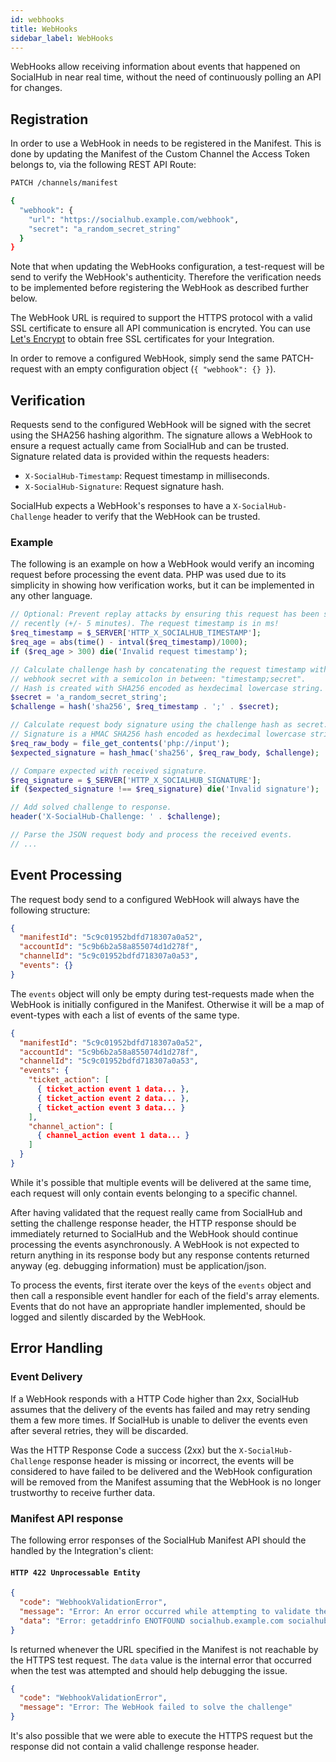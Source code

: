 ```yaml
---
id: webhooks
title: WebHooks
sidebar_label: WebHooks
---
```


WebHooks allow receiving information about events that happened on SocialHub in near real time, without the need of continuously polling an API for changes.

## Registration

In order to use a WebHook in needs to be registered in the Manifest. This is done by updating the Manifest of the Custom Channel the Access Token belongs to, via the following REST API Route:

```bash
PATCH /channels/manifest

{
  "webhook": {
    "url": "https://socialhub.example.com/webhook",
    "secret": "a_random_secret_string"
  }
}
```

Note that when updating the WebHooks configuration, a test-request will be send to verify the WebHook's authenticity. Therefore the verification needs to be implemented before registering the WebHook as described further below.

The WebHook URL is required to support the HTTPS protocol with a valid SSL certificate to ensure all API communication is encryted. You can use [Let's Encrypt](https://letsencrypt.org/) to obtain free SSL certificates for your Integration.

In order to remove a configured WebHook, simply send the same PATCH-request with an empty configuration object (`{ "webhook": {} }`).

## Verification

Requests send to the configured WebHook will be signed with the secret using the SHA256 hashing algorithm.
The signature allows a WebHook to ensure a request actually came from SocialHub and can be trusted.
Signature related data is provided within the requests headers:
- `X-SocialHub-Timestamp`: Request timestamp in milliseconds.
- `X-SocialHub-Signature`: Request signature hash.

SocialHub expects a WebHook's responses to have a `X-SocialHub-Challenge` header to verify that the WebHook can be trusted.

### Example

The following is an example on how a WebHook would verify an incoming request before processing the event data.
PHP was used due to its simplicity in showing how verification works, but it can be implemented in any other language.

```php
// Optional: Prevent replay attacks by ensuring this request has been signed
// recently (+/- 5 minutes). The request timestamp is in ms!
$req_timestamp = $_SERVER['HTTP_X_SOCIALHUB_TIMESTAMP'];
$req_age = abs(time() - intval($req_timestamp)/1000);
if ($req_age > 300) die('Invalid request timestamp');

// Calculate challenge hash by concatenating the request timestamp with the
// webhook secret with a semicolon in between: "timestamp;secret".
// Hash is created with SHA256 encoded as hexdecimal lowercase string.
$secret = 'a_random_secret_string';
$challenge = hash('sha256', $req_timestamp . ';' . $secret);

// Calculate request body signature using the challenge hash as secret.
// Signature is a HMAC SHA256 hash encoded as hexdecimal lowercase string.
$req_raw_body = file_get_contents('php://input');
$expected_signature = hash_hmac('sha256', $req_raw_body, $challenge);

// Compare expected with received signature.
$req_signature = $_SERVER['HTTP_X_SOCIALHUB_SIGNATURE'];
if ($expected_signature !== $req_signature) die('Invalid signature');

// Add solved challenge to response.
header('X-SocialHub-Challenge: ' . $challenge);

// Parse the JSON request body and process the received events.
// ...
```

## Event Processing

The request body send to a configured WebHook will always have the following structure:

```json
{
  "manifestId": "5c9c01952bdfd718307a0a52",
  "accountId": "5c9b6b2a58a855074d1d278f",
  "channelId": "5c9c01952bdfd718307a0a53",
  "events": {}
}
```

The `events` object will only be empty during test-requests made when the WebHook is initially configured in the Manifest. Otherwise it will be a map of event-types with each a list of events of the same type.

```json
{
  "manifestId": "5c9c01952bdfd718307a0a52",
  "accountId": "5c9b6b2a58a855074d1d278f",
  "channelId": "5c9c01952bdfd718307a0a53",
  "events": {
    "ticket_action": [
      { ticket_action event 1 data... },
      { ticket_action event 2 data... },
      { ticket_action event 3 data... }
    ],
    "channel_action": [
      { channel_action event 1 data... }
    ]
  }
}
```

While it's possible that multiple events will be delivered at the same time, each request will only contain events belonging to a specific channel.

After having validated that the request really came from SocialHub and setting the challenge response header, the HTTP response should be immediately returned to SocialHub and the WebHook should continue processing the events asynchronously. A WebHook is not expected to return anything in its response body but any response contents returned anyway (eg. debugging information) must be application/json.

To process the events, first iterate over the keys of the `events` object and then call a responsible event handler for each of the field's array elements. Events that do not have an appropriate handler implemented, should be logged and silently discarded by the WebHook.

## Error Handling

### Event Delivery

If a WebHook responds with a HTTP Code higher than 2xx, SocialHub assumes that the delivery of the events has failed and may retry sending them a few more times. If SocialHub is unable to deliver the events even after several retries, they will be discarded.

Was the HTTP Response Code a success (2xx) but the `X-SocialHub-Challenge` response header is missing or incorrect, the events will be considered to have failed to be delivered and the WebHook configuration will be removed from the Manifest assuming that the WebHook is no longer trustworthy to receive further data.

### Manifest API response

The following error responses of the SocialHub Manifest API should the handled by the Integration's client:

#### `HTTP 422 Unprocessable Entity`

```json
{
  "code": "WebhookValidationError",
  "message": "Error: An error occurred while attempting to validate the WebHook",
  "data": "Error: getaddrinfo ENOTFOUND socialhub.example.com socialhub.example.com:443"
}
```

Is returned whenever the URL specified in the Manifest is not reachable by the HTTPS test request. The `data` value is the internal error that occurred when the test was attempted and should help debugging the issue.

```json
{
  "code": "WebhookValidationError",
  "message": "Error: The WebHook failed to solve the challenge"
}
```

It's also possible that we were able to execute the HTTPS request but the response did not contain a valid challenge response header.
